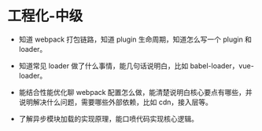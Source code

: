 # 工程化-中级

- 知道 webpack 打包链路，知道 plugin 生命周期，知道怎么写一个 plugin 和 loader。

- 知道常见 loader 做了什么事情，能几句话说明白，比如 babel-loader，vue-loader。

- 能结合性能优化聊 webpack 配置怎么做，能清楚说明白核心要点有哪些，并说明解决什么问题，需要哪些外部依赖，比如 cdn，接入层等。

- 了解异步模块加载的实现原理，能口喷代码实现核心逻辑。
